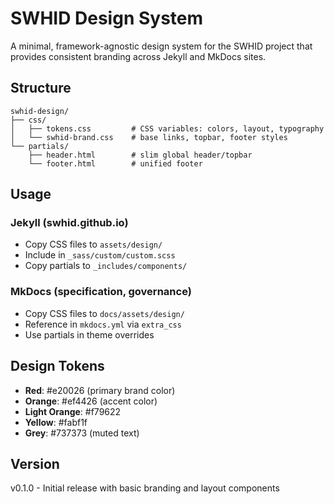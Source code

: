 # SWHID Design System

A minimal, framework-agnostic design system for the SWHID project that provides consistent branding across Jekyll and MkDocs sites.

## Structure

```
swhid-design/
├── css/
│   ├── tokens.css         # CSS variables: colors, layout, typography
│   └── swhid-brand.css    # base links, topbar, footer styles
└── partials/
    ├── header.html        # slim global header/topbar
    └── footer.html        # unified footer
```

## Usage

### Jekyll (swhid.github.io)
- Copy CSS files to `assets/design/`
- Include in `_sass/custom/custom.scss`
- Copy partials to `_includes/components/`

### MkDocs (specification, governance)
- Copy CSS files to `docs/assets/design/`
- Reference in `mkdocs.yml` via `extra_css`
- Use partials in theme overrides

## Design Tokens

- **Red**: #e20026 (primary brand color)
- **Orange**: #ef4426 (accent color)
- **Light Orange**: #f79622
- **Yellow**: #fabf1f
- **Grey**: #737373 (muted text)

## Version

v0.1.0 - Initial release with basic branding and layout components

